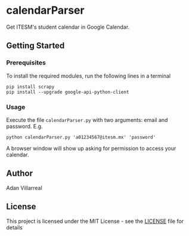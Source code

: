 # calendarParser
Get ITESM's student calendar in Google Calendar.

## Getting Started

### Prerequisites
To install the required modules, run the following lines in a terminal
```
pip install scrapy
pip install --upgrade google-api-python-client
```
### Usage
Execute the file `calendarParser.py` with two arguments: email and password.
E.g.
```
python calendarParser.py 'a01234567@itesm.mx' 'password'
```
A browser window will show up asking for permission to access your calendar. 

## Author
Adan Villarreal

## License
This project is licensed under the MIT License - see the [LICENSE](LICENSE) file for details

